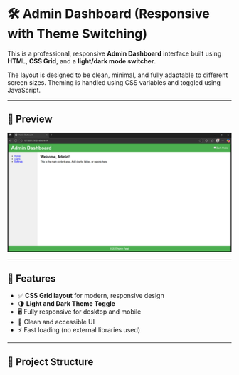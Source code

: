 # 🛠️ Admin Dashboard (Responsive with Theme Switching)

This is a professional, responsive **Admin Dashboard** interface built using **HTML**, **CSS Grid**, and a **light/dark mode switcher**.

The layout is designed to be clean, minimal, and fully adaptable to different screen sizes. Theming is handled using CSS variables and toggled using JavaScript.

---

## 📸 Preview

![Dashboard Preview](Admin.png)


---

## 🚀 Features

- ✅ **CSS Grid layout** for modern, responsive design
- 🌗 **Light and Dark Theme Toggle**
- 🖥️ Fully responsive for desktop and mobile
- 🎨 Clean and accessible UI
- ⚡ Fast loading (no external libraries used)

---

## 📁 Project Structure

